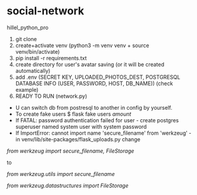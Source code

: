 # social-network
hillel_python_pro
1. git clone
2. create+activate venv (python3 -m venv venv + source venv/bin/activate)
3. pip install -r requirements.txt
4. create directory for user's avatar saving (or it will be created automatically)
5. add .env (SECRET KEY, UPLOADED_PHOTOS_DEST, POSTGRESQL DATABASE INFO (USER, PASSWORD, HOST, DB_NAME)) (check example)
6. READY TO RUN (network.py)

* U can switch db from postresql to another in config by yourself.
* To create fake users $ flask fake users *amount*
* If FATAL:  password authentication failed for user - create postgres superuser named system user with system password
* If ImportError: cannot import name 'secure_filename' from 'werkzeug' - 
in venv/lib/site-packages/flask_uploads.py change 

*from werkzeug import secure_filename, FileStorage* 

to

*from werkzeug.utils import secure_filename*

*from werkzeug.datastructures import  FileStorage* 